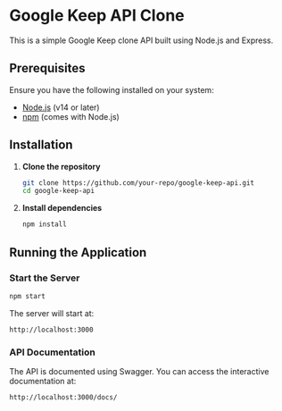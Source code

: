 # Google Keep API Clone

This is a simple Google Keep clone API built using Node.js and Express.

## Prerequisites

Ensure you have the following installed on your system:
- [Node.js](https://nodejs.org/) (v14 or later)
- [npm](https://www.npmjs.com/) (comes with Node.js)

## Installation

1. **Clone the repository**
   ```sh
   git clone https://github.com/your-repo/google-keep-api.git
   cd google-keep-api
   ```

2. **Install dependencies**
   ```sh
   npm install
   ```

## Running the Application

### Start the Server
   ```sh
   npm start
   ```

The server will start at:
   ```
   http://localhost:3000
   ```

### API Documentation


The API is documented using Swagger. You can access the interactive documentation at: 
   ```
http://localhost:3000/docs/
   ```


